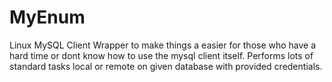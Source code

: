 MyEnum
======

Linux MySQL Client Wrapper to make things a easier for those who have a hard time or dont know how to use the mysql client itself. Performs lots of standard tasks local or remote on given database with provided credentials. 